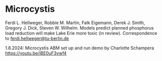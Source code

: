 # Microcystis

Ferdi L. Hellweger, Robbie M. Martin, Falk Eigemann, Derek J. Smith, Gregory J. Dick, Steven W. Wilhelm. Models predict planned phosphorus load reduction will make Lake Erie more toxic (in review). Correspondence to ferdi.hellweger@tu-berlin.de

1.8.2024: Microcystis ABM set up and run demo by Charlotte Schampera
https://youtu.be/jBE0uF3vwf4
